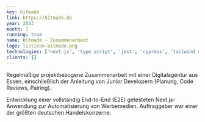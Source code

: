 ```yaml
---
key: bitmade
link: https://bitmade.de
year: 2023
month: 1
running: true
name: Bitmade - Zusammenarbeit
logo: listicon-bitmade.png
technologies: ['next js', 'type script', 'jest', 'cypress', 'tailwind css', 'testing', 'e2e', 'drupal']
clients: []
---
```


Regelmäßige projektbezogene Zusammenarbeit mit einer Digitalagentur aus Essen, einschließlich der Anleitung von Junior Developern (Planung, Code Reviews, Pairing).

Entwicklung einer vollständig End-to-End (E2E) getesteten Next.js-Anwendung zur Automatisierung von Werbemedien. Auftraggeber war einer der größten deutschen Handelskonzerne.
